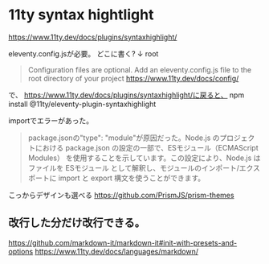 # 11ty syntax hightlight
https://www.11ty.dev/docs/plugins/syntaxhighlight/

eleventy.config.jsが必要。
どこに書く?
↓ root
> Configuration files are optional. Add an eleventy.config.js file to the root directory of your project 
https://www.11ty.dev/docs/config/

で、
https://www.11ty.dev/docs/plugins/syntaxhighlight/に戻ると、
npm install @11ty/eleventy-plugin-syntaxhighlight


importでエラーがあった。
> package.jsonの"type": "module"が原因だった。Node.js のプロジェクトにおける package.json の設定の一部で、ESモジュール（ECMAScript Modules） を使用することを示しています。この設定により、Node.js はファイルを ESモジュール として解釈し、モジュールのインポート/エクスポートに import と export 構文を使うことができます。


こっからデザインも選べる
https://github.com/PrismJS/prism-themes


## 改行した分だけ改行できる。
https://github.com/markdown-it/markdown-it#init-with-presets-and-options
https://www.11ty.dev/docs/languages/markdown/